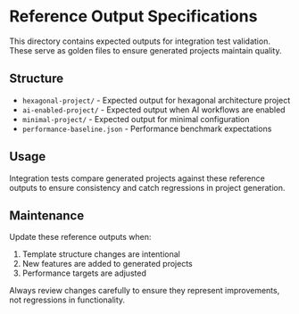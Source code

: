# Reference Output Specifications

This directory contains expected outputs for integration test validation.
These serve as golden files to ensure generated projects maintain quality.

## Structure

- `hexagonal-project/` - Expected output for hexagonal architecture project
- `ai-enabled-project/` - Expected output when AI workflows are enabled
- `minimal-project/` - Expected output for minimal configuration
- `performance-baseline.json` - Performance benchmark expectations

## Usage

Integration tests compare generated projects against these reference outputs
to ensure consistency and catch regressions in project generation.

## Maintenance

Update these reference outputs when:

1. Template structure changes are intentional
2. New features are added to generated projects
3. Performance targets are adjusted

Always review changes carefully to ensure they represent improvements,
not regressions in functionality.
